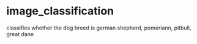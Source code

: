 # image_classification
classifies whether the dog breed is german shepherd,  pomeriann, pitbull, great dane
